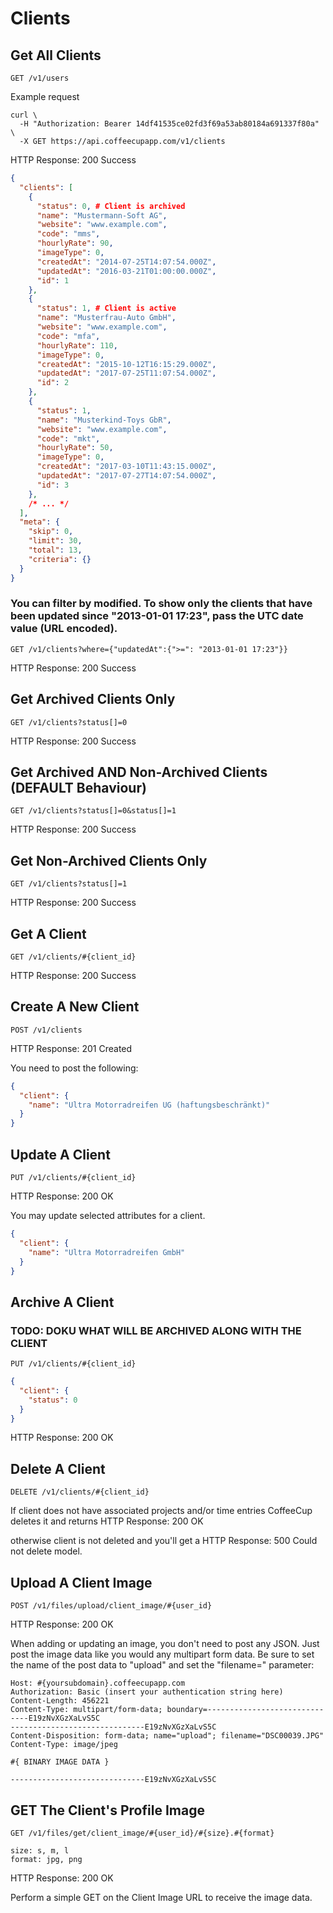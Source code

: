 # Clients

## Get All Clients

`GET /v1/users`

Example request

```shell
curl \
  -H "Authorization: Bearer 14df41535ce02fd3f69a53ab80184a691337f80a" \
  -X GET https://api.coffeecupapp.com/v1/clients
```
HTTP Response: 200 Success

```json
{
  "clients": [
    {
      "status": 0, # Client is archived
      "name": "Mustermann-Soft AG",
      "website": "www.example.com",
      "code": "mms",
      "hourlyRate": 90,
      "imageType": 0,
      "createdAt": "2014-07-25T14:07:54.000Z",
      "updatedAt": "2016-03-21T01:00:00.000Z",
      "id": 1
    },
    {
      "status": 1, # Client is active
      "name": "Musterfrau-Auto GmbH",
      "website": "www.example.com",
      "code": "mfa",
      "hourlyRate": 110,
      "imageType": 0,
      "createdAt": "2015-10-12T16:15:29.000Z",
      "updatedAt": "2017-07-25T11:07:54.000Z",
      "id": 2
    },
    {
      "status": 1,
      "name": "Musterkind-Toys GbR",
      "website": "www.example.com",
      "code": "mkt",
      "hourlyRate": 50,
      "imageType": 0,
      "createdAt": "2017-03-10T11:43:15.000Z",
      "updatedAt": "2017-07-27T14:07:54.000Z",
      "id": 3
    },
    /* ... */
  ],
  "meta": {
    "skip": 0,
    "limit": 30,
    "total": 13,
    "criteria": {}
  }
}
```

### You can filter by modified. To show only the clients that have been updated since "2013-01-01 17:23", pass the UTC date value (URL encoded).

`GET /v1/clients?where={"updatedAt":{">=": "2013-01-01 17:23"}}`

HTTP Response: 200 Success

## Get Archived Clients Only

`GET /v1/clients?status[]=0`

HTTP Response: 200 Success

## Get Archived AND Non-Archived Clients (DEFAULT Behaviour)

`GET /v1/clients?status[]=0&status[]=1`

HTTP Response: 200 Success

## Get Non-Archived Clients Only

`GET /v1/clients?status[]=1`

HTTP Response: 200 Success


## Get A Client

`GET /v1/clients/#{client_id}`

HTTP Response: 200 Success

## Create A New Client

`POST /v1/clients`

HTTP Response: 201 Created

You need to post the following:

```json
{
  "client": {
    "name": "Ultra Motorradreifen UG (haftungsbeschränkt)"
  }
}
```

## Update A Client

`PUT /v1/clients/#{client_id}`

HTTP Response: 200 OK

You may update selected attributes for a client.

```json
{
  "client": {
    "name": "Ultra Motorradreifen GmbH"
  }
}
```


## Archive A Client

### TODO: DOKU WHAT WILL BE ARCHIVED ALONG WITH THE CLIENT

`PUT /v1/clients/#{client_id}`

```json
{
  "client": {
    "status": 0
  }
}
```
HTTP Response: 200 OK

## Delete A Client

`DELETE /v1/clients/#{client_id}`

If client does not have associated projects and/or time entries CoffeeCup deletes it and returns
HTTP Response: 200 OK

otherwise client is not deleted and you'll get a HTTP Response: 500 Could not delete model.


## Upload A Client Image

`POST /v1/files/upload/client_image/#{user_id}`

HTTP Response: 200 OK

When adding or updating an image, you don't need to post any JSON. Just post the image data like you would any multipart form data. Be sure to set the name of the post data to "upload" and set the "filename=" parameter:

```http
Host: #{yoursubdomain}.coffeecupapp.com
Authorization: Basic (insert your authentication string here)
Content-Length: 456221
Content-Type: multipart/form-data; boundary=------------------------------E19zNvXGzXaLvS5C
------------------------------E19zNvXGzXaLvS5C
Content-Disposition: form-data; name="upload"; filename="DSC00039.JPG"
Content-Type: image/jpeg

#{ BINARY IMAGE DATA }

------------------------------E19zNvXGzXaLvS5C
```

## GET The Client's Profile Image

`GET /v1/files/get/client_image/#{user_id}/#{size}.#{format}`

```
size: s, m, l
format: jpg, png
```


HTTP Response: 200 OK

Perform a simple GET on the Client Image URL to receive the image data.

